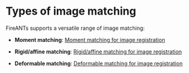 # Types of image matching

FireANTs supports a versatile range of image matching:

* **Moment matching**: [Moment matching for image registration](./moments.md)

* **Rigid/affine matching**: [Rigid/affine matching for image registration](./rigidaffine.md)

* **Deformable matching**: [Deformable matching for image registration](./deformable.md)

